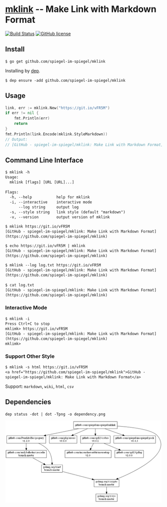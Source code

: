 # [mklink] -- Make Link with Markdown Format

[![Build Status](https://travis-ci.org/spiegel-im-spiegel/mklink.svg?branch=master)](https://travis-ci.org/spiegel-im-spiegel/mklink)
[![GitHub license](https://img.shields.io/badge/license-Apache%202-blue.svg)](https://raw.githubusercontent.com/spiegel-im-spiegel/mklink/master/LICENSE)

## Install

```
$ go get github.com/spiegel-im-spiegel/mklink
```

Installing by [dep].

```
$ dep ensure -add github.com/spiegel-im-spiegel/mklink
```

## Usage

```go
link, err := mklink.New("https://git.io/vFR5M")
if err != nil {
    fmt.Println(err)
    return
}
fmt.Println(link.Encode(mklink.StyleMarkdown))
// Output:
// [GitHub - spiegel-im-spiegel/mklink: Make Link with Markdown Format](https://github.com/spiegel-im-spiegel/mklink)
```

## Command Line Interface

```
$ mklink -h
Usage:
  mklink [flags] [URL [URL]...]

Flags:
  -h, --help           help for mklink
  -i, --interactive    interactive mode
      --log string     output log
  -s, --style string   link style (default "markdown")
  -v, --version        output version of mklink
```

```
$ mklink https://git.io/vFR5M
[GitHub - spiegel-im-spiegel/mklink: Make Link with Markdown Format](https://github.com/spiegel-im-spiegel/mklink)
```

```
$ echo https://git.io/vFR5M | mklink
[GitHub - spiegel-im-spiegel/mklink: Make Link with Markdown Format](https://github.com/spiegel-im-spiegel/mklink)
```

```
$ mklink --log log.txt https://git.io/vFR5M
[GitHub - spiegel-im-spiegel/mklink: Make Link with Markdown Format](https://github.com/spiegel-im-spiegel/mklink)

$ cat log.txt
[GitHub - spiegel-im-spiegel/mklink: Make Link with Markdown Format](https://github.com/spiegel-im-spiegel/mklink)
```

### Interactive Mode

```
$ mklink -i
Press Ctrl+C to stop
mklimk> https://git.io/vFR5M
[GitHub - spiegel-im-spiegel/mklink: Make Link with Markdown Format](https://github.com/spiegel-im-spiegel/mklink)
mklimk>
```

### Support Other Style

```
$ mklink -s html https://git.io/vFR5M
<a href="https://github.com/spiegel-im-spiegel/mklink">GitHub - spiegel-im-spiegel/mklink: Make Link with Markdown Format</a>
```

Support: `markdown`, `wiki`, `html`, `csv`

## Dependencies

```
dep status -dot | dot -Tpng -o dependency.png
```

[![Dependencies](dependency.png)](dependency.png)

[mklink]: https://github.com/spiegel-im-spiegel/mklink "spiegel-im-spiegel/mklink: Make Link with Markdown Format"
[dep]: https://github.com/golang/dep "golang/dep: Go dependency management tool"
